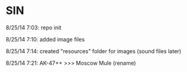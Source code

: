 SIN
===
8/25/14 7:03: repo init

8/25/14 7:10: added image files

8/25/14 7:14: created "resources" folder for images (sound files later)

8/25/14 7:21: AK-47++ >>> Moscow Mule (rename)
